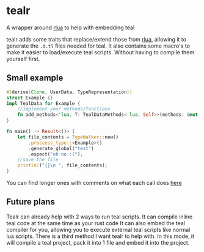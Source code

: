 # tealr
A wrapper around [rlua](https://crates.io/crates/rlua) to help with embedding teal

tealr adds some traits that replace/extend those from [rlua](https://crates.io/crates/rlua), allowing it to generate the `.d.tl` files needed for teal.
It also contains some macro's to make it easier to load/execute teal scripts. Without having to compile them yourself first.

## Small example
```rust
#[derive(Clone, UserData, TypeRepresentation)]
struct Example {}
impl TealData for Example {
    //implement your methods/functions
    fn add_methods<'lua, T: TealDataMethods<'lua, Self>>(methods: &mut T) {}
}

fn main() -> Result<()> {
    let file_contents = TypeWalker::new()
        .proccess_type::<Example>()
        .generate_global("test")
        .expect("oh no :(");
    //save the file
    println!("{}\n ", file_contents);
}

```
You can find longer ones with comments on what each call does [here](https://github.com/lenscas/tealr/tree/master/tealr/examples)

## Future plans
Tealr can already help with 2 ways to run teal scripts.
It can compile inline teal code at the same time as your rust code
It can also embed the teal compiler for you, allowing you to execute external teal scripts like normal lua scripts.
There is a third method I want tealr to help with. In this mode, it will compile a teal project, pack it into 1 file and embed it into the project.
